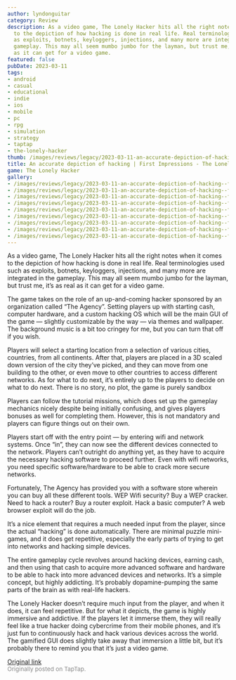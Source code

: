 ```yaml
---
author: lyndonguitar
category: Review
description: As a video game, The Lonely Hacker hits all the right notes when it comes
  to the depiction of how hacking is done in real life. Real terminologies used such
  as exploits, botnets, keyloggers, injections, and many more are integrated in the
  gameplay. This may all seem mumbo jumbo for the layman, but trust me, it’s as real
  as it can get for a video game.
featured: false
pubDate: 2023-03-11
tags:
- android
- casual
- educational
- indie
- ios
- mobile
- pc
- rpg
- simulation
- strategy
- taptap
- the-lonely-hacker
thumb: /images/reviews/legacy/2023-03-11-an-accurate-depiction-of-hacking--first-impressions---the-lonely-hacker-0.avif
title: An accurate depiction of hacking | First Impressions - The Lonely Hacker
game: The Lonely Hacker
gallery:
- /images/reviews/legacy/2023-03-11-an-accurate-depiction-of-hacking--first-impressions---the-lonely-hacker-0.avif
- /images/reviews/legacy/2023-03-11-an-accurate-depiction-of-hacking--first-impressions---the-lonely-hacker-1.avif
- /images/reviews/legacy/2023-03-11-an-accurate-depiction-of-hacking--first-impressions---the-lonely-hacker-2.avif
- /images/reviews/legacy/2023-03-11-an-accurate-depiction-of-hacking--first-impressions---the-lonely-hacker-3.avif
- /images/reviews/legacy/2023-03-11-an-accurate-depiction-of-hacking--first-impressions---the-lonely-hacker-4.avif
- /images/reviews/legacy/2023-03-11-an-accurate-depiction-of-hacking--first-impressions---the-lonely-hacker-5.avif
- /images/reviews/legacy/2023-03-11-an-accurate-depiction-of-hacking--first-impressions---the-lonely-hacker-6.avif
- /images/reviews/legacy/2023-03-11-an-accurate-depiction-of-hacking--first-impressions---the-lonely-hacker-7.avif
- /images/reviews/legacy/2023-03-11-an-accurate-depiction-of-hacking--first-impressions---the-lonely-hacker-8.avif
---
```

As a video game, The Lonely Hacker hits all the right notes when it comes to the depiction of how hacking is done in real life. Real terminologies used such as exploits, botnets, keyloggers, injections, and many more are integrated in the gameplay. This may all seem mumbo jumbo for the layman, but trust me, it’s as real as it can get for a video game.

The game takes on the role of an up-and-coming hacker sponsored by an organization called “The Agency”. Setting players up with starting cash, computer hardware, and a custom hacking OS which will be the main GUI of the game — slightly customizable by the way — via themes and wallpaper. The background music is a bit too cringey for me, but you can turn that off if you wish.

Players will select a starting location from a selection of various cities, countries, from all continents. After that, players are placed in a 3D scaled down version of the city they’ve picked, and they can move from one building to the other, or even move to other countries to access different networks. As for what to do next, it’s entirely up to the players to decide on what to do next. There is no story, no plot, the game is purely sandbox

Players can follow the tutorial missions, which does set up the gameplay mechanics nicely despite being initially confusing, and gives players bonuses as well for completing them. However, this is not mandatory and players can figure things out on their own.

Players start off with the entry point — by entering wifi and network systems. Once “in”, they can now see the different devices connected to the network. Players can’t outright do anything yet, as they have to acquire the necessary hacking software to proceed further. Even with wifi networks, you need specific software/hardware to be able to crack more secure networks.

Fortunately, The Agency has provided you with a software store wherein you can buy all these different tools. WEP Wifi security? Buy a WEP cracker. Need to hack a router? Buy a router exploit. Hack a basic computer? A web browser exploit will do the job.

It’s a nice element that requires a much needed input from the player, since the actual “hacking” is done automatically. There are minimal puzzle mini-games, and it does get repetitive, especially the early parts of trying to get into networks and hacking simple devices.

The entire gameplay cycle revolves around hacking devices, earning cash, and then using that cash to acquire more advanced software and hardware to be able to hack into more advanced devices and networks. It’s a simple concept, but highly addicting. It’s probably dopamine-pumping the same parts of the brain as with real-life hackers.

The Lonely Hacker doesn’t require much input from the player, and when it does, it can feel repetitive. But for what it depicts, the game is highly immersive and addictive. If the players let it immerse them, they will really feel like a true hacker doing cybercrime from their mobile phones, and it’s just fun to continuously hack and hack various devices across the world. The gamified GUI does slightly take away that immersion a little bit, but it’s probably there to remind you that it’s just a video game.

[Original link](https://www.taptap.io/post/4769344)<br><span style="font-size: 0.95em; color: #888;">Originally posted on TapTap.</span>